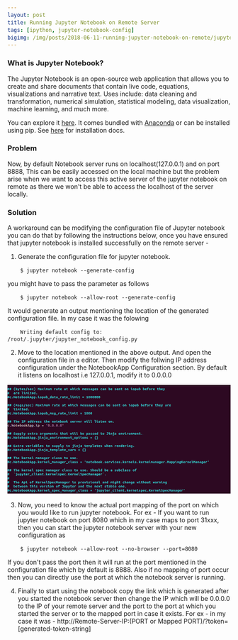 ```yaml
---
layout: post
title: Running Jupyter Notebook on Remote Server
tags: [ipython, jupyter-notebook-config]
bigimg: /img/posts/2018-06-11-running-jupyter-notebook-on-remote/jupyter.png
---
```


### What is Jupyter Notebook?
The Jupyter Notebook is an open-source web application that allows you to create and share documents that contain live code, equations, visualizations and narrative text. Uses include: data cleaning and transformation, numerical simulation, statistical modeling, data visualization, machine learning, and much more.

You can explore it [here](http://jupyter.org/). It comes bundled with [Anaconda](https://www.anaconda.com/downloads) or can be installed using pip. See [here](http://jupyter.org/install.html) for installation docs.

### Problem
Now, by default Notebook server runs on localhost(127.0.0.1) and on port 8888, This can be easily accessed on the local machine but the problem arise when we want to access this active server of the jupyter notebook on remote as there we won't be able to access the localhost of the server locally.

### Solution
A workaround can be modifying the configuration file of Jupyter notebook you can do that by following the instructions below, once you have ensured that jupyter notebook is installed successfully on the remote server -

1. Generate the configuration file for jupyter notebook.
```
	$ jupyter notebook --generate-config
```
you might have to pass the parameter as follows 
```
	$ jupyter notebook --allow-root --generate-config
```
It would generate an output mentioning the location of the generated configuration file. In my case it was the folowing
```
	Writing default config to: /root/.jupyter/jupyter_notebook_config.py
```
2. Move to the location mentioned in the above output. And open the configuration file in a editor. Then modify the follwing IP address configuration under the NotebookApp Configuration section. By default it listens on localhost i.e 127.0.0.1, modify it to 0.0.0.0

![config-file](/img/posts/2018-06-11-running-jupyter-notebook-on-remote/config-file.png)

3. Now, you need to know the actual port mapping of the port on which you would like to run jupyter notebook. For ex - If you want to run jupyter notebook on port 8080 which in my case maps to port 31xxx, then you can start the jupyter notebook server with your new configuration as 
```
	$ jupyter notebook --allow-root --no-browser --port=8080
``` 
If you don't pass the port then it will run at the port mentioned in the configuration file which by default is 8888. Also if no mapping of port occur then you can directly use the port at which the notebook server is running.

4. Finally to start using the notebook copy the link which is generated after you started the notebook server then change the IP which will be 0.0.0.0 to the IP of your remote server and the port to the port at which you started the server or to the mapped port in case it exists.
For ex - in my case it was - 
http://Remote-Server-IP:(PORT or Mapped PORT)/?token=[generated-token-string]
